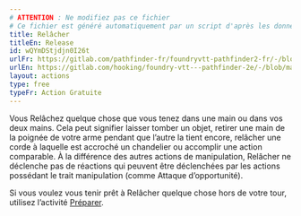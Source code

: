```yaml
---
# ATTENTION : Ne modifiez pas ce fichier
# Ce fichier est généré automatiquement par un script d'après les données du module Foundry VTT officiel et de sa traduction
title: Relâcher
titleEn: Release
id: wQYmDStjdjn0I26t
urlFr: https://gitlab.com/pathfinder-fr/foundryvtt-pathfinder2-fr/-/blob/master/data/actions/wQYmDStjdjn0I26t.htm
urlEn: https://gitlab.com/hooking/foundry-vtt---pathfinder-2e/-/blob/master/packs/data/actions.db/release.json
layout: actions
type: free
typeFr: Action Gratuite
---
```

Vous Relâchez quelque chose que vous tenez dans une main ou dans vos deux mains. Cela peut signifier laisser tomber un objet, retirer une main de la poignée de votre arme pendant que l’autre la tient encore, relâcher une corde à laquelle est accroché un chandelier ou accomplir une action comparable. À la différence des autres actions de manipulation, Relâcher ne déclenche pas de réactions qui peuvent être déclenchées par les actions possédant le trait manipulation (comme Attaque d’opportunité).

Si vous voulez vous tenir prêt à Relâcher quelque chose hors de votre tour, utilisez l’activité [Préparer](préparer.md).
